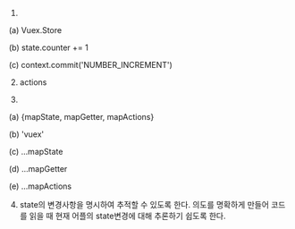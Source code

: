 1. 

​	(a) Vuex.Store

​	(b) state.counter += 1

​	(c) context.commit('NUMBER_INCREMENT')



2. actions



3. 

​	(a) {mapState, mapGetter, mapActions}

​	(b) 'vuex'

​	(c) ...mapState

​	(d) ...mapGetter

​	(e) ...mapActions



4. state의 변경사항을 명시하여 추적할 수 있도록 한다. 의도를 명확하게 만들어 코드를 읽을 때 현재 어플의 state변경에 대해 추론하기 쉽도록 한다.

